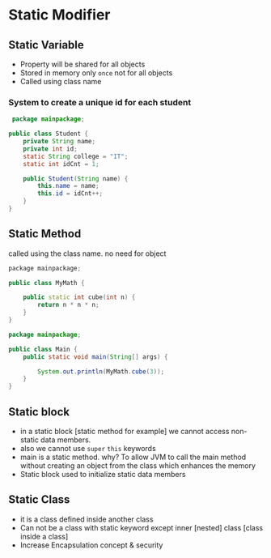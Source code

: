 # Static Modifier
## Static Variable
- Property will be shared for all objects
- Stored in memory only `once` not for all objects
- Called using class name

### System to create a unique id for each student
```java
 package mainpackage;

public class Student {
    private String name;
    private int id;
    static String college = "IT";
    static int idCnt = 1;

    public Student(String name) {
        this.name = name;
        this.id = idCnt++;
    }
}
```

## Static Method
called using the class name. no need for object


```cpp
package mainpackage;

public class MyMath {

    public static int cube(int n) {
        return n * n * n;
    }
}
```
```java
package mainpackage;

public class Main {
    public static void main(String[] args) {

        System.out.println(MyMath.cube(3));
    }
}
```

## Static block 
- in a static block [static method for example] we cannot access non-static data members.
- also we cannot use `super` `this` keywords
- main is a static method. why? To allow JVM to call the main method without creating an object from the class which enhances the memory
- Static block used to initialize static data members


## Static Class
- it is a class defined inside another class
- Can not be a class with static keyword except inner [nested] class [class inside a class]
- Increase Encapsulation concept & security 
